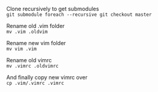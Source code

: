 Clone recursively to get submodules     
`git submodule foreach --recursive git checkout master`

Rename old .vim folder     
`mv .vim .oldvim`

Rename new vim folder     
`mv vim .vim`

Rename old vimrc     
`mv .vimrc .oldvimrc`

And finally copy new vimrc over     
`cp .vim/.vimrc .vimrc`
